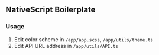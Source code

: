 ## NativeScript Boilerplate

### Usage

1. Edit color scheme in `/app/app.scss`, `/app/utils/theme.ts`
2. Edit API URL address in `/app/utils/API.ts`

